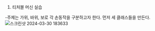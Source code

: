 1. 티처블 머신 실습

-주제는 가위, 바위, 보로 각 손동작을 구분하고자 한다. 먼저 세 클래스들을 만든다.
![스크린샷 2024-03-30 183633](https://github.com/sejongsmarcle/2024_Spring_SMARCLE_Snaegi_Study/assets/162945006/56b1bbee-d799-4718-9407-2d6f656503de)
